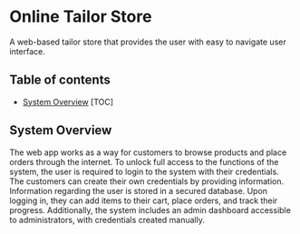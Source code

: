 #  Online Tailor Store
A web-based tailor store that provides the user with easy to navigate user interface.
<!-- screenshot -->
## Table of contents
- [System Overview](#system-overview)
[TOC]

## System Overview
The web app works as a way for customers to browse products and place orders through the internet. To unlock full access to the functions  of the system, the user is required to login to the system with their credentials. The customers can create their own credentials by providing information. Information regarding the user is stored in a secured database. Upon logging in, they can add items to their cart, place orders, and track their progress. Additionally, the system includes an admin dashboard accessible to administrators, with credentials created manually.
